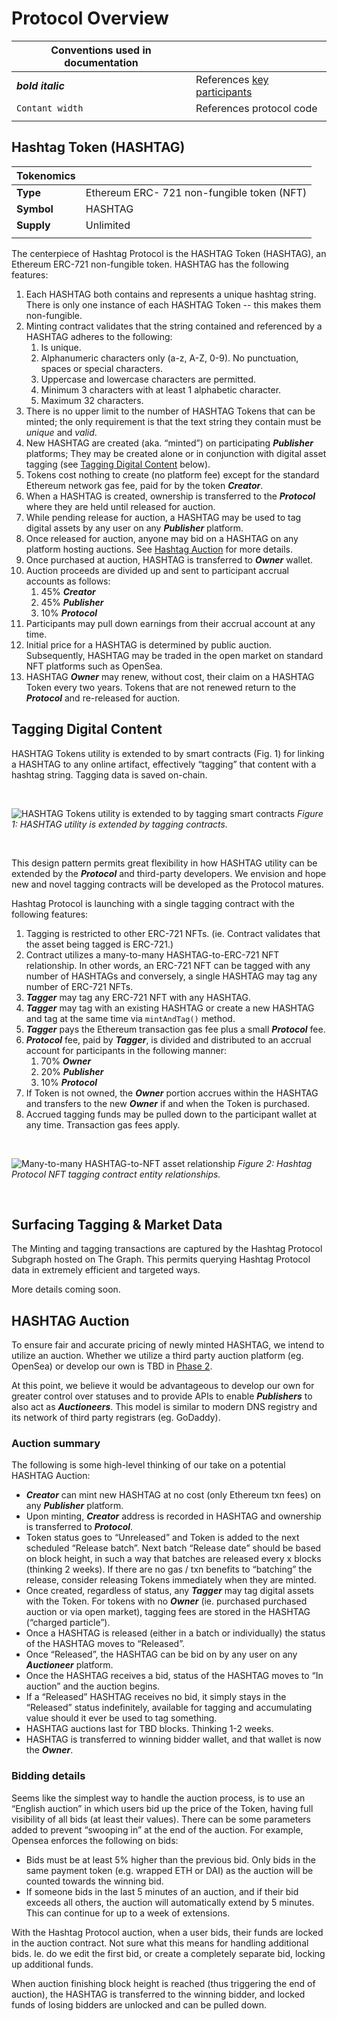# Protocol Overview

| Conventions used in documentation |  |
| ------------- | ------------- |
| **_bold italic_**  | References [key participants](/participants.html) |
| `Contant width`  | References protocol code  |
|  |  |

## Hashtag Token (HASHTAG)


| Tokenomics  |  |
| ------------- | ------------- |
| **Type**  | Ethereum ERC- 721 non-fungible token (NFT) |
| **Symbol**  | HASHTAG  |
| **Supply** | Unlimited |
|  |  |

The centerpiece of Hashtag Protocol is the HASHTAG Token (HASHTAG), an
Ethereum ERC-721 non-fungible token. HASHTAG has the following features:

1. Each HASHTAG both contains and represents a unique hashtag string.
   There is only one instance of each HASHTAG Token -- this makes them non-fungible.
2. Minting contract validates that the string contained and referenced by a
   HASHTAG adheres to the following:
    1. Is unique.
    2. Alphanumeric characters only (a-z, A-Z, 0-9). No punctuation, spaces or special
       characters.
    3. Uppercase and lowercase characters are permitted. 
    4. Minimum 3 characters with at least 1 alphabetic character.
    5. Maximum 32 characters.
3. There is no upper limit to the number of HASHTAG Tokens that can be minted;
   the only requirement is that the text string they contain must be _unique_
   and _valid_.
4. New HASHTAG are created (aka. “minted”) on participating **_Publisher_**
   platforms; They may be created alone or in conjunction with digital asset
   tagging (see [Tagging Digital
   Content](/protocol-overview.html#tagging-digital-content) below).
5. Tokens cost nothing to create (no platform fee) except for the standard
   Ethereum network gas fee, paid for by the token **_Creator_**.
6. When a HASHTAG is created, ownership is transferred to the **_Protocol_**
   where they are held until released for auction.
7. While pending release for auction, a HASHTAG may be used to tag digital assets
   by any user on any **_Publisher_** platform.
8. Once released for auction, anyone may bid on a HASHTAG on any platform
   hosting auctions. See [Hashtag
   Auction](/protocol-overview.html#hashtag-auction) for more details.
9. Once purchased at auction, HASHTAG is transferred to **_Owner_** wallet.
10. Auction proceeds are divided up and sent to
   participant accrual accounts as follows:
    1. 45% **_Creator_** 
    2. 45% **_Publisher_**
    3. 10% **_Protocol_** 
11. Participants may pull down earnings from their accrual account at any
    time.
12. Initial price for a HASHTAG is determined by public auction.
    Subsequently, HASHTAG may be traded in the open market on standard NFT
    platforms such as OpenSea.
13. HASHTAG **_Owner_** may renew, without cost, their claim on a HASHTAG
    Token every two years. Tokens that are not renewed return to the **_Protocol_**
    and re-released for auction.


## Tagging Digital Content 

HASHTAG Tokens utility is extended to by smart contracts (Fig. 1) for linking
a HASHTAG to any online artifact, effectively “tagging” that content with a
hashtag string. Tagging data is saved on-chain.

<br />

![HASHTAG Tokens utility is extended to by tagging smart contracts](/assets/img/tagging-contracts-roadmap.png)
_Figure 1: HASHTAG utility is extended by tagging contracts._

<br />

This design pattern permits great flexibility in how HASHTAG utility
can be extended by the **_Protocol_** and third-party developers. We envision
and hope new and novel tagging contracts will be developed as the Protocol
matures.

Hashtag Protocol is launching with a single tagging contract with the
following features: 


1. Tagging is restricted to other ERC-721 NFTs. (ie. Contract validates that
   the asset being tagged is ERC-721.)
2. Contract utilizes a many-to-many HASHTAG-to-ERC-721 NFT relationship. In
   other words, an ERC-721 NFT can be tagged with any number of HASHTAGs
   and conversely, a single HASHTAG may tag any number of ERC-721 NFTs.
3. **_Tagger_** may tag any ERC-721 NFT with any HASHTAG.
4. **_Tagger_** may tag with an existing HASHTAG or create a new HASHTAG
   and tag at the same time via `mintAndTag()` method.
5. **_Tagger_** pays the Ethereum transaction gas fee plus a small
   **_Protocol_** fee.
6. **_Protocol_** fee, paid by **_Tagger_**, is divided and distributed to an accrual
   account for participants in the following manner:
    1. 70% **_Owner_** 
    2. 20% **_Publisher_**
    3. 10% **_Protocol_**
7. If Token is not owned, the **_Owner_** portion accrues within the HASHTAG
   and transfers to the new **_Owner_** if and when the Token is purchased.
8. Accrued tagging funds may be pulled down to the participant wallet at any
   time. Transaction gas fees apply.

<br />

![Many-to-many HASHTAG-to-NFT asset relationship](/assets/img/tagging-schema-many-many.png)
_Figure 2: Hashtag Protocol NFT tagging contract entity relationships._

<br />

## Surfacing Tagging & Market Data

The Minting and tagging transactions are captured by the Hashtag Protocol
Subgraph hosted on The Graph. This permits querying Hashtag Protocol data in
extremely efficient and targeted ways.

More details coming soon.


## HASHTAG Auction

To ensure fair and accurate pricing of newly minted HASHTAG, we intend
to utilize an auction. Whether we utilize a third party auction platform (eg.
OpenSea) or develop our own is TBD in [Phase 2](/roadmap.html#phase-2-platform-promotion).

At this point, we believe it would be advantageous to develop our own for
greater control over statuses and to provide APIs to enable **_Publishers_** to
also act as **_Auctioneers_**. This model is similar to modern DNS registry
and its network of third party registrars (eg. GoDaddy).


### Auction summary

The following is some high-level thinking of our take on a potential HASHTAG Auction:

*   **_Creator_** can mint new HASHTAG at no cost (only Ethereum txn fees)
    on any **_Publisher_** platform.
*   Upon minting, **_Creator_** address is recorded in HASHTAG and ownership is
    transferred to **_Protocol_**.
*   Token status goes to “Unreleased” and Token is added to the next scheduled
    “Release batch”. Next batch “Release date” should be based on block
    height, in such a way that batches are released every x blocks (thinking 2
    weeks). If there are no gas / txn benefits to “batching” the release,
    consider releasing Tokens immediately when they are minted.
*   Once created, regardless of status, any **_Tagger_** may tag digital
    assets with the Token. For tokens with no **_Owner_** (ie. purchased
    purchased auction or via open market), tagging fees are stored in the
    HASHTAG (“charged particle”).
*   Once a HASHTAG is released (either in a batch or individually) the status of
    the HASHTAG moves to “Released”.
*   Once “Released”, the HASHTAG can be bid on by any user on
    any **_Auctioneer_** platform.
*   Once the HASHTAG receives a bid, status of the HASHTAG moves to “In
    auction” and the auction begins.
*   If a “Released” HASHTAG receives no bid, it simply stays in the “Released”
    status indefinitely, available for tagging and accumulating value should
    it ever be used to tag something.
*   HASHTAG auctions last for TBD blocks. Thinking 1-2 weeks.
*   HASHTAG is transferred to winning bidder wallet, and that wallet is now the **_Owner_**.



### Bidding details

Seems like the simplest way to handle the auction process, is to use an
“English auction” in which users bid up the price of the Token, having full
visibility of all bids (at least their values). There can be some parameters
added to prevent “swooping in” at the end of the auction. For example, Opensea
enforces the following on bids:


*   Bids must be at least 5% higher than the previous bid. Only bids in the
    same payment token (e.g. wrapped ETH or DAI) as the auction will be
    counted towards the winning bid.
*   If someone bids in the last 5 minutes of an auction, and if their bid
    exceeds all others, the auction will automatically extend by 5 minutes.
    This can continue for up to a week of extensions.

With the Hashtag Protocol auction, when a user bids, their funds are locked in
the auction contract. Not sure what this means for handling additional bids.
Ie. do we edit the first bid, or create a completely separate bid, locking up
additional funds.

When auction finishing block height is reached (thus triggering the end of
auction), the HASHTAG is transferred to the winning bidder, and locked funds
of losing bidders are unlocked and can be pulled down.
